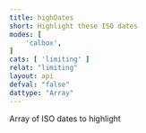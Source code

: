 ```yaml
---
title: highDates
short: Highlight these ISO dates
modes: [
	'calbox',
]
cats: [ 'limiting' ]
relat: "limiting"
layout: api
defval: "false"
dattype: "Array"
---
```


Array of ISO dates to highlight
